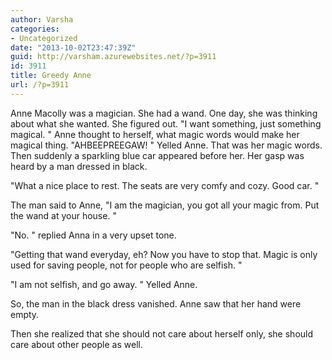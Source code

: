 ```yaml
---
author: Varsha
categories:
- Uncategorized
date: "2013-10-02T23:47:39Z"
guid: http://varsham.azurewebsites.net/?p=3911
id: 3911
title: Greedy Anne
url: /?p=3911
---
```


Anne Macolly was a magician. She had a wand. One day, she was thinking about what she wanted. She figured out. "I want something, just something magical. " Anne thought to herself, what magic words would make her magical thing.  "AHBEEPREEGAW! " Yelled Anne. That was her magic words. Then suddenly a sparkling blue car appeared before her. Her gasp was heard by a man dressed in black.
  
 "What a nice place to rest. The seats are very comfy and cozy. Good car. "
  
The man said to Anne,  "I am the magician, you got all your magic from. Put the wand at your house. "
  
 "No. " replied Anna in a very upset tone.
  
 "Getting that wand everyday, eh? Now you have to stop that. Magic is only used for saving people, not for people who are selfish. "
  
 "I am not selfish, and go away. " Yelled Anne.
  
So, the man in the black dress vanished. Anne saw that her hand were empty.
  
Then she realized that she should not care about herself only, she should care about other people as well.